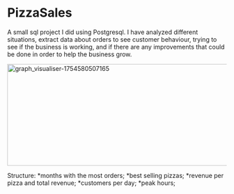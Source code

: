 # PizzaSales

A small sql project I did using Postgresql. I have analyzed different situations, extract data about orders to see customer behaviour, trying to see if the business is working, and if there are any improvements that could be done in order to help the business grow.

<img width="1472" height="234" alt="graph_visualiser-1754580507165" src="https://github.com/user-attachments/assets/1e2bd7d9-c9a4-4457-ba47-3f2d29e9819d" />

Structure:
*months with the most orders;
*best selling pizzas;
*revenue per pizza and total revenue;
*customers per day;
*peak hours;
